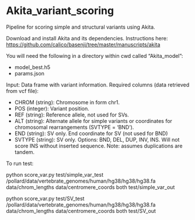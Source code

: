 # Akita_variant_scoring
Pipeline for scoring simple and structural variants using Akita.

Download and install Akita and its dependencies. Instructions here:
https://github.com/calico/basenji/tree/master/manuscripts/akita

You will need the following in a directory within cwd called “Akita_model”:
- model_best.h5  
- params.json

Input: Data frame with variant information. 
Required columns (data retrieved from vcf file):
- CHROM (string): Chromosome in form chr1.
- POS (integer): Variant position.
- REF (string): Reference allele, not used for SVs.
- ALT (string): Alternate allele for simple variants or coordinates for chromosomal rearrangements (SVTYPE = ‘BND’).
- END (string): SV only. End coordinate for SV (not used for BND)
- SVTYPE (string): SV only. Options: BND, DEL, DUP, INV, INS. Will not score INS without inserted sequence. Note: assumes duplications are tandem.

To run test:

python score_var.py test/simple_var_test /pollard/data/vertebrate_genomes/human/hg38/hg38/hg38.fa data/chrom_lengths data/centromere_coords both test/simple_var_out

python score_var.py test/SV_test /pollard/data/vertebrate_genomes/human/hg38/hg38/hg38.fa data/chrom_lengths data/centromere_coords both test/SV_out
